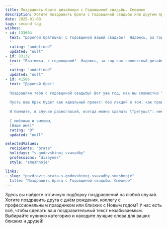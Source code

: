 ```yaml
---
title: Поздравить брата дизайнера с Годовщиной свадьбы. Смешное
description: Хотите поздравить брата с Годовщиной свадьбы или другим праздником? Наш ИИ создаст незабываемое поздравление, а вы обязательно выделитесь среди других.  
date: 2025-01-08
tags: second tag
wishes:
- id: 133604
  text: "Дорогой братишка! С годовщиной вашей свадьбы!  Надеюсь, за год вы не успели друг друга задекорировать до состояния \"утилизация\", а ваш совместный быт не превратился в сплошной коллаж из неразрешимых проблем.  Пусть ваша жизнь будет яркой, как палитра талантливого дизайнера,  а любовь – крепче, чем самый надежный каркас!  Счастья вам,  и не забудьте повесить на стену фото вашей счастливой семейной жизни,  я обязательно приду полюбоваться шедевром!
  "
  rating: "undefined"
  updated: "null"
- id: 83132
  text: "Братишка, с годовщиной!  Надеюсь, за год ваш совместный дизайн жизни не оброс такими трещинами, как мои попытки нарисовать что-нибудь в Фотошопе.  Пусть ваша любовь будет ярче, чем самая сочная палитра, а семейный бюджет —  толще, чем самый увесистый макет каталога Икеа!  Счастья вам, и  пусть ваш брак будет таким же долговечным, как самые качественные дизайнерские вещи!
  "
  rating: "undefined"
  updated: "null"
- id: 41586
  text: "Дорогой брат!
  
  Поздравляю тебя с годовщиной свадьбы! Вот уже год, как вы совместно \"дизайните\" свои жизни, и, судя по всему, ваша любовь – это настоящий шедевр!
  
  Пусть ваш брак будет как идеальный проект: без лекций о том, как правильно выбирать цвета, но с многообразием оттенков счастья и радости! Желаю вам находить вдохновение в каждой детали, даже если у вас вдруг появится желание \"перекрашивать\" друг друга в яркие цвета в самые неудобные моменты.
  
  И помните, в случае разногласий, всегда можно сделать \"ретушь\": немного юмора и щепотка терпения всегда помогут создать идеальное семейное полотно!
  
  С любовью и смехом,
  [Ваше имя]"
  rating: "0"
  updated: "null"

selectedValues:
  recipients: "brata"
  holidays: "s-godovshinoj-svavadby"
  professions: "dizayner"
  style: "smeshnoje"

links:
- slug: "pozdravit-brata-s-godovshinoj-svavadby-smeshnoje"
  title: "Поздравить брата с Годовщиной свадьбы. Смешное"
---
```


Здесь вы найдете отличную подборку поздравлений на любой случай. 
Хотите поздравить друга с днём рождения, коллегу с профессиональным праздником или близких с Новым годом? У нас есть всё, чтобы сделать ваш поздравительный текст незабываемым. Выбирайте нужную категорию и находите лучшие слова для ваших близких и друзей!
